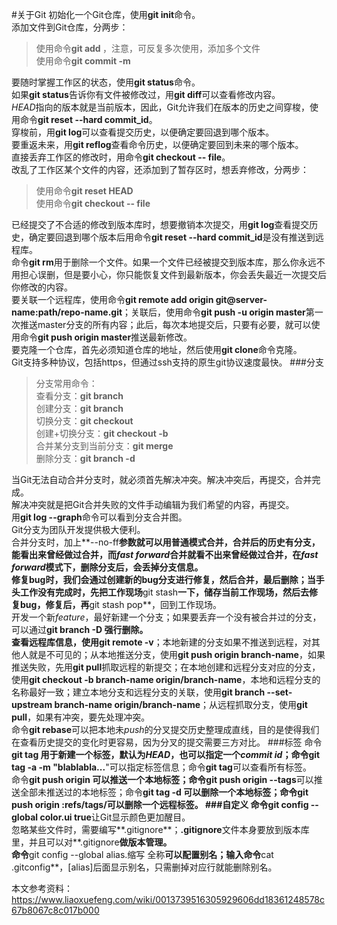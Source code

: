 ﻿﻿#关于Git初始化一个Git仓库，使用**git init**命令。    添加文件到Git仓库，分两步：>使用命令**git add <file>**，注意，可反复多次使用，添加多个文件             >使用命令**git commit -m <message>**要随时掌握工作区的状态，使用**git status**命令。              如果**git status**告诉你有文件被修改过，用**git diff**可以查看修改内容。    *HEAD*指向的版本就是当前版本，因此，Git允许我们在版本的历史之间穿梭，使用命令**git reset --hard commit_id**。    穿梭前，用**git log**可以查看提交历史，以便确定要回退到哪个版本。            要重返未来，用**git reflog**查看命令历史，以便确定要回到未来的哪个版本。     直接丢弃工作区的修改时，用命令**git checkout -- file**。    改乱了工作区某个文件的内容，还添加到了暂存区时，想丢弃修改，分两步：>使用命令**git reset HEAD <file>**    >使用命令**git checkout -- file**已经提交了不合适的修改到版本库时，想要撤销本次提交，用**git log**查看提交历史，确定要回退到哪个版本后用命令**git reset --hard commit_id**是没有推送到远程库。                命令**git rm**用于删除一个文件。如果一个文件已经被提交到版本库，那么你永远不用担心误删，但是要小心，你只能恢复文件到最新版本，你会丢失最近一次提交后你修改的内容。     要关联一个远程库，使用命令**git remote add origin git@server-name:path/repo-name.git**；关联后，使用命令**git push -u origin master**第一次推送master分支的所有内容；此后，每次本地提交后，只要有必要，就可以使用命令**git push origin master**推送最新修改。     要克隆一个仓库，首先必须知道仓库的地址，然后使用**git clone**命令克隆。         Git支持多种协议，包括https，但通过ssh支持的原生git协议速度最快。###分支>分支常用命令：    查看分支：**git branch**             创建分支：**git branch <name>**           切换分支：**git checkout <name>**         创建+切换分支：**git checkout -b <name>**              合并某分支到当前分支：**git merge <name>**       删除分支：**git branch -d <name>**当Git无法自动合并分支时，就必须首先解决冲突。解决冲突后，再提交，合并完成。             解决冲突就是把Git合并失败的文件手动编辑为我们希望的内容，再提交。             用**git log --graph**命令可以看到分支合并图。    Git分支为团队开发提供极大便利。            合并分支时，加上**--no-ff**参数就可以用普通模式合并，合并后的历史有分支，能看出来曾经做过合并，而*fast forward*合并就看不出来曾经做过合并，在*fast forward*模式下，删除分支后，会丢掉分支信息。            修复bug时，我们会通过创建新的bug分支进行修复，然后合并，最后删除；当手头工作没有完成时，先把工作现场**git stash**一下，储存当前工作现场，然后去修复bug，修复后，再**git stash pop**，回到工作现场。         开发一个新*feature*，最好新建一个分支；如果要丢弃一个没有被合并过的分支，可以通过**git branch -D <name>**强行删除。           查看远程库信息，使用**git remote -v**；本地新建的分支如果不推送到远程，对其他人就是不可见的；从本地推送分支，使用**git push origin branch-name**，如果推送失败，先用**git pull**抓取远程的新提交；在本地创建和远程分支对应的分支，使用**git checkout -b branch-name origin/branch-name**，本地和远程分支的名称最好一致；建立本地分支和远程分支的关联，使用**git branch --set-upstream branch-name origin/branch-name**；从远程抓取分支，使用**git pull**，如果有冲突，要先处理冲突。       命令**git rebase**可以把本地未*push*的分叉提交历史整理成直线，目的是使得我们在查看历史提交的变化时更容易，因为分叉的提交需要三方对比。###标签命令**git tag <tagname>**用于新建一个标签，默认为*HEAD*，也可以指定一个*commit id*；命令**git tag -a <tagname> -m "blablabla...**"可以指定标签信息；命令**git tag**可以查看所有标签。             命令**git push origin <tagname>**可以推送一个本地标签；命令**git push origin --tags**可以推送全部未推送过的本地标签；命令**git tag -d <tagname>**可以删除一个本地标签；命令**git push origin :refs/tags/<tagname>**可以删除一个远程标签。###自定义命令**git config --global color.ui true**让Git显示颜色更加醒目。         忽略某些文件时，需要编写**.gitignore**；**.gitignore**文件本身要放到版本库里，并且可以对**.gitignore**做版本管理。            命令**git config --global alias.缩写 全称**可以配置别名；输入命令**cat .gitconfig**，[alias]后面显示别名，只需删掉对应行就能删除别名。本文参考资料：<https://www.liaoxuefeng.com/wiki/0013739516305929606dd18361248578c67b8067c8c017b000>